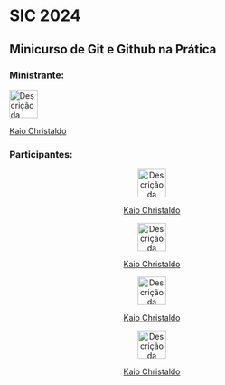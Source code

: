 


# SIC 2024

## Minicurso de Git e Github na Prática

### Ministrante:

<div align="justify">
  <a href="https://github.com/kkaiochristaldo">
    <img src="https://avatars.githubusercontent.com/u/49682105?v=4" alt="Descrição da foto" width="50" height="50">
    <p>Kaio Christaldo</p>
  </a>
</div>

### Participantes:

<div align="center">
  <a href="https://github.com/kkaiochristaldo">
    <img src="https://avatars.githubusercontent.com/u/49682105?v=4" alt="Descrição da foto" width="50" height="50">
    <p>Kaio Christaldo</p>
  </a>
  <a href="https://github.com/kkaiochristaldo">
    <img src="https://avatars.githubusercontent.com/u/49682105?v=4" alt="Descrição da foto" width="50" height="50">
    <p>Kaio Christaldo</p>
  </a>
  <a href="https://github.com/kkaiochristaldo">
    <img src="https://avatars.githubusercontent.com/u/49682105?v=4" alt="Descrição da foto" width="50" height="50">
    <p>Kaio Christaldo</p>
  </a>
  <a href="https://github.com/kkaiochristaldo">
    <img src="https://avatars.githubusercontent.com/u/49682105?v=4" alt="Descrição da foto" width="50" height="50">
    <p>Kaio Christaldo</p>
  </a>
</div>

